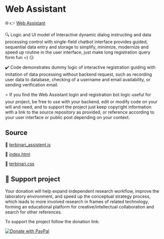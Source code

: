 # Web Assistant

🌐 👉 [Web Assistant](https://ladooniani.github.io/Bot-Web-Assistant/)

🔍 Logic and UI model of Interactive dynamic dialog instructing and data processing control with single-field chatbot interface provides guided, sequential data entry and storage to simplify, minimize, modernize and speed up routine in the user interface, just make long registration query form fun =) 😏

✔️ Code demonstrates dummy logic of interactive registration guiding with imitation of data processing without backend request, such as recording user data to database, checking of a username and email availability, or sending verification email.

⭐ If you find the Web Assistant login and registration bot logic useful for your project, be free to use with your backend, edit or modify code on your will and need, and to support the project just keep copyright information with a link to the source repository as provided, or reference according to your user interface or public post depending on your context.

## Source 

📄 [terbinari_assistent.js](https://github.com/ladooniani/Bot-Web-Assistant/blob/main/terbinari/js/terbinari_assistent.js) 

📄 [index.html](https://github.com/ladooniani/Bot-Web-Assistant/blob/main/index.html)

📄 [terbinari.css](https://github.com/ladooniani/Bot-Web-Assistant/blob/main/terbinari/css/terbinari.css)

## 💖 Support project

Your donation will help expand independent research workflow, improve the laboratory environment, and speed up the conceptual strategy process, which leads to more involved research in frames of related technology, forming an educational platform for creative/intellectual collaboration and search for other references.

To support the project follow the donation link: 

<a href="https://www.paypal.com/cgi-bin/webscr?cmd=_s-xclick&hosted_button_id=GRGH6SL9EL72U">
  <img src="https://www.paypalobjects.com/en_US/i/btn/btn_donate_SM.gif" alt="Donate with PayPal" /><br><br>
</a>

